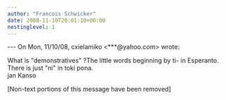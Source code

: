 ```yaml
---
author: "Francois Schwicker"
date: 2008-11-10T20:01:10+00:00
nestinglevel: 1
---
```

\--- On Mon, 11/10/08, cxielamiko <\*\*\*@yahoo.com> wrote:  
  
  
  
  
What is "demonstratives" ?The little words beginning by ti- in Esperanto. There is just "ni" in toki pona.  
jan Kanso  
  
  
  
  
  
  
  
  
  
  
  
  
  
  
  
  
  
  
  
  
  
  
  
  
  
  
  
\[Non-text portions of this message have been removed\]